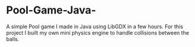 # Pool-Game-Java-
A simple Pool game I made in Java using LibGDX in a few hours. For this project I built my own mini physics engine to handle collisions between the balls.
